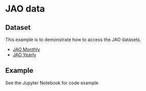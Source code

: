 # JAO data

## Dataset
This example is to demonstrate how to access the JAO datasets.

- [JAO Monthly](https://dataplatform.energinet.dk/detail/48c22d75-940a-41e9-adff-08d8fda4ba53)
- [JAO Yearly](https://dataplatform.energinet.dk/detail/2d20ccdc-d9f3-4a99-a7a9-08d91a00b8e7)

## Example
See the Jupyter Notebook for code example
